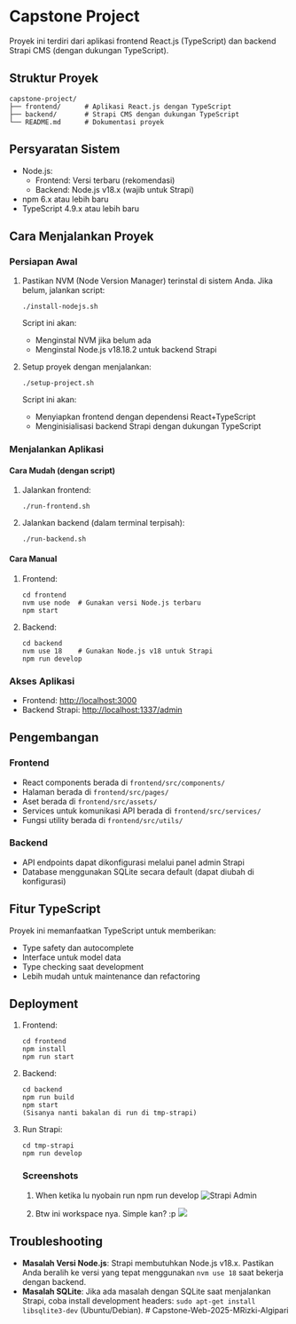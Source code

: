 # Capstone Project

Proyek ini terdiri dari aplikasi frontend React.js (TypeScript) dan backend Strapi CMS (dengan dukungan TypeScript).

## Struktur Proyek

```
capstone-project/
├── frontend/      # Aplikasi React.js dengan TypeScript
├── backend/       # Strapi CMS dengan dukungan TypeScript
└── README.md      # Dokumentasi proyek
```

## Persyaratan Sistem

- Node.js:
  - Frontend: Versi terbaru (rekomendasi)
  - Backend: Node.js v18.x (wajib untuk Strapi)
- npm 6.x atau lebih baru
- TypeScript 4.9.x atau lebih baru

## Cara Menjalankan Proyek

### Persiapan Awal

1. Pastikan NVM (Node Version Manager) terinstal di sistem Anda. Jika belum, jalankan script:
   ```
   ./install-nodejs.sh
   ```
   
   Script ini akan:
   - Menginstal NVM jika belum ada
   - Menginstal Node.js v18.18.2 untuk backend Strapi

2. Setup proyek dengan menjalankan:
   ```
   ./setup-project.sh
   ```
   
   Script ini akan:
   - Menyiapkan frontend dengan dependensi React+TypeScript
   - Menginisialisasi backend Strapi dengan dukungan TypeScript

### Menjalankan Aplikasi

#### Cara Mudah (dengan script)

1. Jalankan frontend:
   ```
   ./run-frontend.sh
   ```

2. Jalankan backend (dalam terminal terpisah):
   ```
   ./run-backend.sh
   ```

#### Cara Manual

1. Frontend:
   ```
   cd frontend
   nvm use node  # Gunakan versi Node.js terbaru
   npm start
   ```

2. Backend:
   ```
   cd backend
   nvm use 18    # Gunakan Node.js v18 untuk Strapi
   npm run develop
   ```

### Akses Aplikasi

- Frontend: [http://localhost:3000](http://localhost:3000)
- Backend Strapi: [http://localhost:1337/admin](http://localhost:1337/admin)

## Pengembangan

### Frontend

- React components berada di `frontend/src/components/`
- Halaman berada di `frontend/src/pages/`
- Aset berada di `frontend/src/assets/`
- Services untuk komunikasi API berada di `frontend/src/services/`
- Fungsi utility berada di `frontend/src/utils/`

### Backend

- API endpoints dapat dikonfigurasi melalui panel admin Strapi
- Database menggunakan SQLite secara default (dapat diubah di konfigurasi)

## Fitur TypeScript

Proyek ini memanfaatkan TypeScript untuk memberikan:

- Type safety dan autocomplete
- Interface untuk model data
- Type checking saat development
- Lebih mudah untuk maintenance dan refactoring

## Deployment

1. Frontend:
   ```
   cd frontend
   npm install
   npm run start
   ```

2. Backend:
   ```
   cd backend
   npm run build
   npm start
   (Sisanya nanti bakalan di run di tmp-strapi)
   ```
3. Run Strapi:
   ```
   cd tmp-strapi
   npm run develop
   ```

   ### Screenshots

   1. When ketika lu nyobain run npm run develop
   ![Strapi Admin](https://raw.githubusercontent.com/Ridzz05/asset-gambar/refs/heads/main/Screenshot%20from%202025-04-22%2000-30-01.png?token=GHSAT0AAAAAAC4TF54T6AAYWKCUNUMFBUPI2AGQUFQ)

   2. Btw ini workspace nya. Simple kan? :p
   ![](https://raw.githubusercontent.com/Ridzz05/asset-gambar/refs/heads/main/Screenshot%20from%202025-04-22%2000-30-16.png?token=GHSAT0AAAAAAC4TF54SBRKBP3JH6OQX5VSC2AGQU7A)

## Troubleshooting

- **Masalah Versi Node.js**: Strapi membutuhkan Node.js v18.x. Pastikan Anda beralih ke versi yang tepat menggunakan `nvm use 18` saat bekerja dengan backend.
- **Masalah SQLite**: Jika ada masalah dengan SQLite saat menjalankan Strapi, coba install development headers: `sudo apt-get install libsqlite3-dev` (Ubuntu/Debian). # Capstone-Web-2025-MRizki-Algipari
